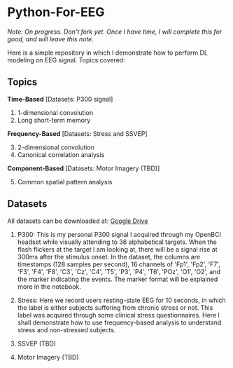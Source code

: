 # Python-For-EEG

*Note:  On progress.   Don't fork yet.  Once I have time, I will complete this for good, and will leave this note.*

Here is a simple repository in which I demonstrate how to perform DL modeling on EEG signal.  Topics covered:

## Topics

**Time-Based** [Datasets:  P300 signal]

1. 1-dimensional convolution
2. Long short-term memory

**Frequency-Based** [Datasets:  Stress and SSVEP]

3. 2-dimensional convolution
4.  Canonical correlation analysis

**Component-Based** [Datasets:  Motor Imagery (TBD)]

5. Common spatial pattern analysis


## Datasets

All datasets can be downloaded at:  [Google Drive](https://drive.google.com/drive/folders/1q_UbAIP1yPCkIjYCMIaJWG2cBn0K4nfa?usp=sharing)

1. P300:  This is my personal P300 signal I acquired through my OpenBCI headset while visually attending to 36 alphabetical targets.  When the flash flickers at the target I am looking at, there will be a signal rise at 300ms after the stimulus onset.   In the dataset, the columns are timestamps (128 samples per second), 16 channels of 'Fp1', 'Fp2', 'F7', 'F3', 'F4', 'F8', 'C3', 'Cz', 'C4', 'T5', 'P3', 'P4', 'T6', 'POz', 'O1', 'O2', and the marker indicating the events.  The marker format will be explained more in the notebook.

2. Stress:  Here we record users resting-state EEG for 10 seconds, in which the label is either subjects suffering from chronic stress or not.  This label was acquired through some clinical stress questionnaires.  Here I shall demonstrate how to use frequency-based analysis to understand stress and non-stressed subjects.

3. SSVEP (TBD)

4. Motor Imagery (TBD)

